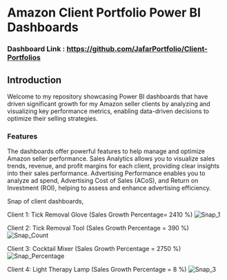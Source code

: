 
# Amazon Client Portfolio Power BI Dashboards

### Dashboard Link : https://github.com/JafarPortfolio/Client-Portfolios

## Introduction

Welcome to my repository showcasing Power BI dashboards that have driven significant growth for my Amazon seller clients by analyzing and visualizing key performance metrics, enabling data-driven decisions to optimize their selling strategies.

### Features

The dashboards offer powerful features to help manage and optimize Amazon seller performance. Sales Analytics allows you to visualize sales trends, revenue, and profit margins for each client, providing clear insights into their sales performance. Advertising Performance enables you to analyze ad spend, Advertising Cost of Sales (ACoS), and Return on Investment (ROI), helping to assess and enhance advertising efficiency.
        
Snap of client dashboards,

Client 1: Tick Removal Glove (Sales Growth Percentage= 2410 %)
![Snap_1](https://cdn.shopify.com/s/files/1/0883/7464/0942/files/Screenshot_2024-06-19_124245.png?v=1718781388)

Client 2: Tick Removal Tool (Sales Growth Percentage = 390 %)
![Snap_Count](https://cdn.shopify.com/s/files/1/0883/7464/0942/files/Screenshot_2024-06-19_124440.png?v=1718781682)
    

 Client 3: Cocktail Mixer (Sales Growth Percentage = 2750 %)
 ![Snap_Percentage](https://cdn.shopify.com/s/files/1/0883/7464/0942/files/Screenshot_2024-06-19_175351.png?v=1718799859)

 
 Client 4: Light Therapy Lamp (Sales Growth Percentage = 8 %)
 ![Snap_3](https://cdn.shopify.com/s/files/1/0883/7464/0942/files/Screenshot_2024-06-19_124551.png?v=1718782330)
 

